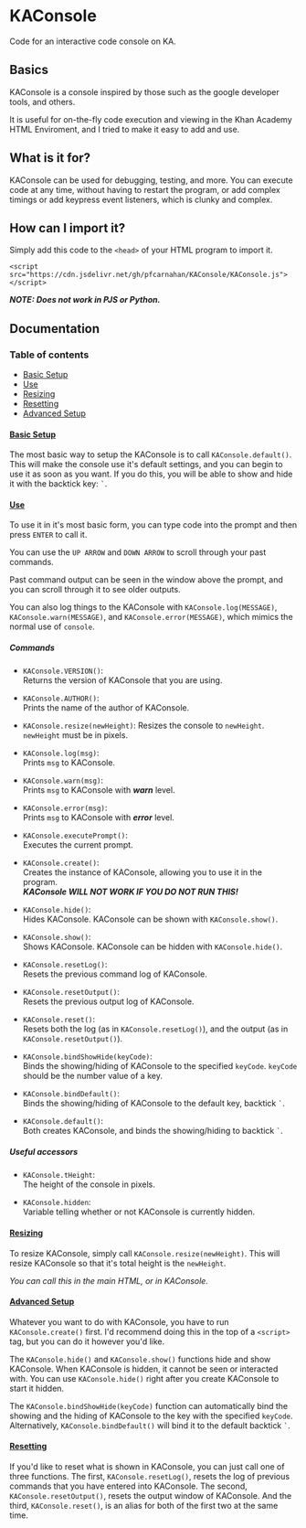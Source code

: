 # KAConsole
Code for an interactive code console on KA.

## Basics
KAConsole is a console inspired by those such as the google developer tools, and others.

It is useful for on-the-fly code execution and viewing in the Khan Academy HTML Enviroment, and I tried to make it easy to add and use.

## What is it for?
KAConsole can be used for debugging, testing, and more. You can execute code at any time, without having to restart the program, or add complex timings or add keypress event listeners, which is clunky and complex.

## How can I import it?
Simply add this code to the `<head>` of your HTML program to import it.

```
<script src="https://cdn.jsdelivr.net/gh/pfcarnahan/KAConsole/KAConsole.js"></script>
```

***NOTE: Does not work in PJS or Python.***

## Documentation
### <a name="contents">Table of contents</a>
* [Basic Setup](#setup)
* [Use](#use)
* [Resizing](#resize)
* [Resetting](#reset)
* [Advanced Setup](#advanced)

#### <a name="setup">[Basic Setup](#contents)</a>
The most basic way to setup the KAConsole is to call `KAConsole.default()`. This will make the console use it's default settings, and you can begin to use it as soon as you want. If you do this, you will be able to show and hide it with the backtick key: `` ` ``.

#### <a name="use">[Use](#contents)</a>
To use it in it's most basic form, you can type code into the prompt and then press `ENTER` to call it. 

You can use the `UP ARROW` and `DOWN ARROW` to scroll through your past commands.

Past command output can be seen in the window above the prompt, and you can scroll through it to see older outputs.

You can also log things to the KAConsole with `KAConsole.log(MESSAGE)`, `KAConsole.warn(MESSAGE)`, and `KAConsole.error(MESSAGE)`, which mimics the normal use of `console`.

##### Commands
* `KAConsole.VERSION()`:  
	Returns the version of KAConsole that you are using.
	
* `KAConsole.AUTHOR()`:  
	Prints the name of the author of KAConsole.
	  
* `KAConsole.resize(newHeight)`:
	Resizes the console to `newHeight`. `newHeight` must be in pixels.  
	
* `KAConsole.log(msg)`:  
	Prints `msg` to KAConsole.
	
* `KAConsole.warn(msg)`:  
	Prints `msg` to KAConsole with ***warn*** level.
	
* `KAConsole.error(msg)`:  
	Prints `msg` to KAConsole with ***error*** level.
	
* `KAConsole.executePrompt()`:  
	Executes the current prompt.
	
* `KAConsole.create()`:  
	Creates the instance of KAConsole, allowing you to use it in the program.  
	***KAConsole WILL NOT WORK IF YOU DO NOT RUN THIS!***
	
* `KAConsole.hide()`:  
	Hides KAConsole. KAConsole can be shown with `KAConsole.show()`.
	
* `KAConsole.show()`:  
	Shows KAConsole. KAConsole can be hidden with `KAConsole.hide()`.
	
* `KAConsole.resetLog()`:  
	Resets the previous command log of KAConsole.
	
* `KAConsole.resetOutput()`:  
	Resets the previous output log of KAConsole.
	
* `KAConsole.reset()`:  
	Resets both the log (as in `KAConsole.resetLog()`), and the output (as in `KAConsole.resetOutput()`).
	
* `KAConsole.bindShowHide(keyCode)`:  
	Binds the showing/hiding of KAConsole to the specified `keyCode`. `keyCode` should be the number value of a key.
	
* `KAConsole.bindDefault()`:  
	Binds the showing/hiding of KAConsole to the default key, backtick `` ` ``.

* `KAConsole.default()`:  
	Both creates KAConsole, and binds the showing/hiding to backtick `` ` ``.

##### Useful accessors
* `KAConsole.tHeight`:  
	The height of the console in pixels.

* `KAConsole.hidden`:  
	Variable telling whether or not KAConsole is currently hidden.
	
#### <a name="resize">[Resizing](#contents)</a>
To resize KAConsole, simply call `KAConsole.resize(newHeight)`. This will resize KAConsole so that it's total height is the `newHeight`.

*You can call this in the main HTML, or in KAConsole.*

#### <a name="advanced">[Advanced Setup](#contents)</a>
Whatever you want to do with KAConsole, you have to run `KAConsole.create()` first. I'd recommend doing this in the top of a `<script>` tag, but you can do it however you'd like.

The `KAConsole.hide()` and `KAConsole.show()` functions hide and show KAConsole. When KAConsole is hidden, it cannot be seen or interacted with. You can use `KAConsole.hide()` right after you create KAConsole to start it hidden.

The `KAConsole.bindShowHide(keyCode)` function can automatically bind the showing and the hiding of KAConsole to the key with the specified `keyCode`. Alternatively, `KAConsole.bindDefault()` will bind it to the default backtick `` ` ``.

#### <a name="reset">[Resetting](#contents)</a>
If you'd like to reset what is shown in KAConsole, you can just call one of three functions. The first, `KAConsole.resetLog()`, resets the log of previous commands that you have entered into KAConsole. The second, `KAConsole.resetOutput()`, resets the output window of KAConsole. And the third, `KAConsole.reset()`, is an alias for both of the first two at the same time.